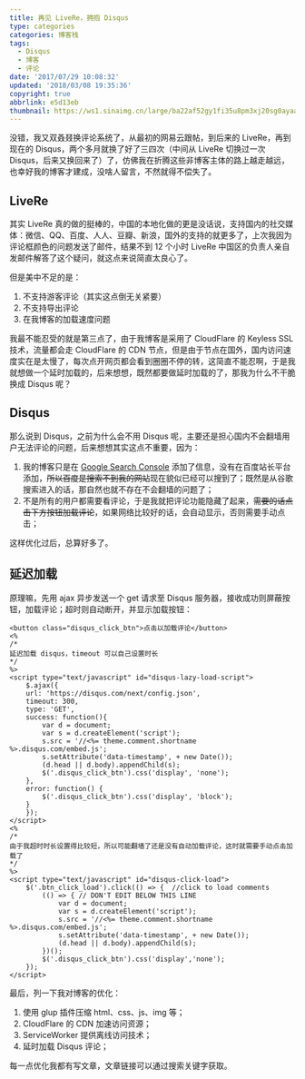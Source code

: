 ```yaml
---
title: 再见 LiveRe，拥抱 Disqus
type: categories
categories: 博客栈
tags:
  - Disqus
  - 博客
  - 评论
date: '2017/07/29 10:08:32'
updated: '2018/03/08 19:35:36'
copyright: true
abbrlink: e5d13eb
thumbnail: https://ws1.sinaimg.cn/large/ba22af52gy1fi35u8pm3xj20sg0ayaa4.jpg
---
```


没错，我又双叒叕换评论系统了，从最初的网易云跟帖，到后来的 LiveRe，再到现在的 Disqus，两个多月就换了好了三四次（中间从 LiveRe 切换过一次 Disqus，后来又换回来了）了，仿佛我在折腾这些非博客主体的路上越走越远，也幸好我的博客才建成，没啥人留言，不然就得不偿失了。

<!-- more -->

## LiveRe

其实 LiveRe 真的做的挺棒的，中国的本地化做的更是没话说，支持国内的社交媒体：微信、QQ、百度、人人、豆瓣、新浪，国外的支持的就更多了，上次我因为评论框颜色的问题发送了邮件，结果不到 12 个小时 LiveRe 中国区的负责人亲自发邮件解答了这个疑问，就这点来说简直太良心了。

但是美中不足的是：

1. 不支持游客评论（其实这点倒无关紧要）
2. 不支持导出评论
3. 在我博客的加载速度问题

我最不能忍受的就是第三点了，由于我博客是采用了 CloudFlare 的 Keyless SSL 技术，流量都会走 CloudFlare 的 CDN 节点，但是由于节点在国外，国内访问速度实在是太慢了，每次点开网页都会看到圈圈不停的转，这简直不能忍啊，于是我就想做一个延时加载的，后来想想，既然都要做延时加载的了，那我为什么不干脆换成 Disqus 呢？

## Disqus

那么说到 Disqus，之前为什么会不用 Disqus 呢，主要还是担心国内不会翻墙用户无法评论的问题，后来想想其实这点不重要，因为：

1. 我的博客只是在 [Google Search Console](https://www.google.com/webmasters/tools/home#utm_source=zh-CN-wmxmsg&utm_medium=wmxmsg&utm_campaign=bm&authuser=0) 添加了信息，没有在百度站长平台添加，~~所以百度是搜索不到我的网站~~现在貌似已经可以搜到了；既然是从谷歌搜索进入的话，那自然也就不存在不会翻墙的问题了；
2. 不是所有的用户都需要看评论，于是我就把评论功能隐藏了起来，~~需要的话点击下方按钮加载评论~~，如果网络比较好的话，会自动显示，否则需要手动点击；

这样优化过后，总算好多了。

## 延迟加载

原理嘛，先用 ajax 异步发送一个 get 请求至 Disqus 服务器，接收成功则屏蔽按钮，加载评论；超时则自动断开，并显示加载按钮：

```ejs
<button class="disqus_click_btn">点击以加载评论</button>
<%
/*
延迟加载 disqus，timeout 可以自己设置时长
*/
%>
<script type="text/javascript" id="disqus-lazy-load-script">
    $.ajax({
    url: 'https://disqus.com/next/config.json',
    timeout: 300,
    type: 'GET',
    success: function(){
        var d = document;
        var s = d.createElement('script');
        s.src = '//<%= theme.comment.shortname %>.disqus.com/embed.js';
        s.setAttribute('data-timestamp', + new Date());
        (d.head || d.body).appendChild(s);
        $('.disqus_click_btn').css('display', 'none');
    },
    error: function() {
        $('.disqus_click_btn').css('display', 'block');
    }
    });
</script>
<%
/*
由于我超时时长设置得比较短，所以可能翻墙了还是没有自动加载评论，这时就需要手动点击加载了
*/
%>
<script type="text/javascript" id="disqus-click-load">
    $('.btn_click_load').click(() => {  //click to load comments
        (() => { // DON'T EDIT BELOW THIS LINE
            var d = document;
            var s = d.createElement('script');
            s.src = '//<%= theme.comment.shortname %>.disqus.com/embed.js';
            s.setAttribute('data-timestamp', + new Date());
            (d.head || d.body).appendChild(s);
        })();
        $('.disqus_click_btn').css('display','none');
    });
</script>
```

最后，列一下我对博客的优化：

1. 使用 glup 插件压缩 html、css、js、img 等；
2. CloudFlare 的 CDN 加速访问资源；
3. ServiceWorker 提供离线访问技术；
4. 延时加载 Disqus 评论；

每一点优化我都有写文章，文章链接可以通过搜索关键字获取。
